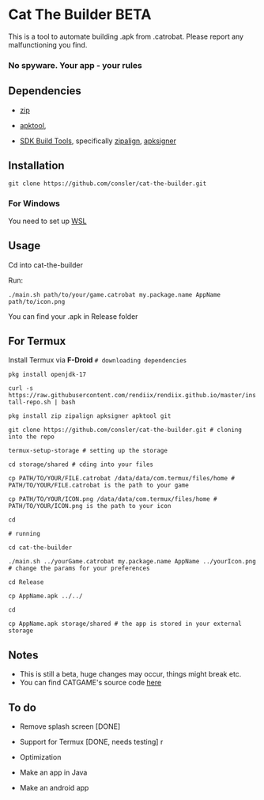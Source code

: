# Cat The Builder BETA
This is a tool to automate building .apk from .catrobat. Please report any malfunctioning you find.

### No spyware. Your app - your rules

## Dependencies
* [zip](https://support.pkware.com/pkzip/appnote)

* [apktool](https://apktool.org),

* [SDK Build Tools](https://developer.android.com/tools/releases/build-tools), specifically [zipalign](https://developer.android/tools/zipalign), [apksigner](https://developer.android/tools/apksigner)

## Installation 
``` git clone https://github.com/consler/cat-the-builder.git ```
### For Windows
You need to set up [WSL](https://learn.microsoft.com/en-us/windows/wsl/install)
## Usage
Cd into cat-the-builder

Run:

``` ./main.sh path/to/your/game.catrobat my.package.name AppName path/to/icon.png ```

You can find your .apk in Release folder


## For Termux
Install Termux via **F-Droid**
```# downloading dependencies ```

```pkg install openjdk-17```

```curl -s https://raw.githubusercontent.com/rendiix/rendiix.github.io/master/install-repo.sh | bash ```

```pkg install zip zipalign apksigner apktool git ```

```git clone https://github.com/consler/cat-the-builder.git # cloning into the repo```

```termux-setup-storage # setting up the storage ```

```cd storage/shared # cding into your files ```

```cp PATH/TO/YOUR/FILE.catrobat /data/data/com.termux/files/home # PATH/TO/YOUR/FILE.catrobat is the path to your game```

```cp PATH/TO/YOUR/ICON.png /data/data/com.termux/files/home # PATH/TO/YOUR/ICON.png is the path to your icon ```

```cd ```

```# running ```

```cd cat-the-builder ```

```./main.sh ../yourGame.catrobat my.package.name AppName ../yourIcon.png # change the params for your preferences ```

```cd Release```

```cp AppName.apk ../../```

```cd```

```cp AppName.apk storage/shared # the app is stored in your external storage```


## Notes
* This is still a beta, huge changes may occur, things might break etc. 
* You can find CATGAME's source code [here](https://github.com/consler/CATGAME)

## To do
* Remove splash screen [DONE]

* Support for Termux [DONE, needs testing] r

* Optimization

* Make an app in Java

* Make an android app
